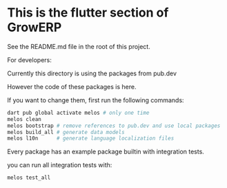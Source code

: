 # This is the flutter section of GrowERP


See the README.md file in the root of this project.

For developers:

Currently this directory is using the packages from pub.dev

However the code of these packages is here.

If you want to change them,  first run the following commands:

```sh
dart pub global activate melos # only one time
melos clean
melos bootstrap # remove references to pub.dev and use local packages
melos build_all # generate data models
melos l10n      # generate language localization files
```

Every package has an example package builtin with integration tests.

you can run all integration tests with:

```sh
melos test_all
```